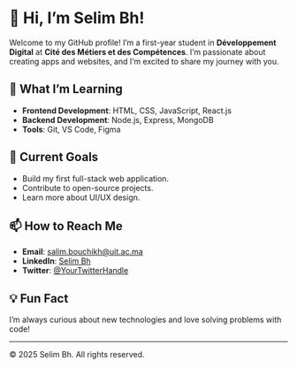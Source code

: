 # 👋 Hi, I’m Selim Bh!

Welcome to my GitHub profile! I’m a first-year student in **Développement Digital** at **Cité des Métiers et des Compétences**. I’m passionate about creating apps and websites, and I’m excited to share my journey with you.

## 🚀 What I’m Learning

- **Frontend Development**: HTML, CSS, JavaScript, React.js
- **Backend Development**: Node.js, Express, MongoDB
- **Tools**: Git, VS Code, Figma

## 🌱 Current Goals

- Build my first full-stack web application.
- Contribute to open-source projects.
- Learn more about UI/UX design.

## 📫 How to Reach Me

- **Email**: salim.bouchikh@uit.ac.ma
- **LinkedIn**: [Selim Bh]([https://www.linkedin.com/in/salim-bouchikh-794b1028a)
- **Twitter**: [@YourTwitterHandle](https://twitter.com/YourTwitterHandle)

## 💡 Fun Fact

I’m always curious about new technologies and love solving problems with code!

---

© 2025 Selim Bh. All rights reserved.
